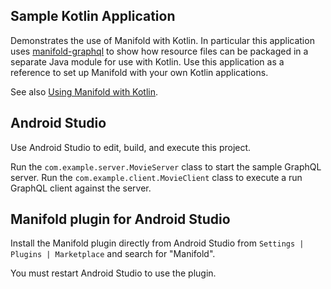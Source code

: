 ## Sample Kotlin Application

Demonstrates the use of Manifold with Kotlin. In particular this application uses [manifold-graphql](https://github.com/manifold-systems/manifold/tree/master/manifold-deps-parent/manifold-graphql)
to show how resource files can be packaged in a separate Java module for use with Kotlin. Use this application as a
reference to set up Manifold with your own Kotlin applications.

See also [Using Manifold with Kotlin](http://manifold.systems/kotlin.html).

## Android Studio

Use Android Studio to edit, build, and execute this project.

Run the `com.example.server.MovieServer` class to start the sample GraphQL server.
Run the `com.example.client.MovieClient` class to execute a run GraphQL client against the server.

## Manifold plugin for Android Studio

Install the Manifold plugin directly from Android Studio from `Settings | Plugins | Marketplace` and search for
"Manifold".

You must restart Android Studio to use the plugin.


  

